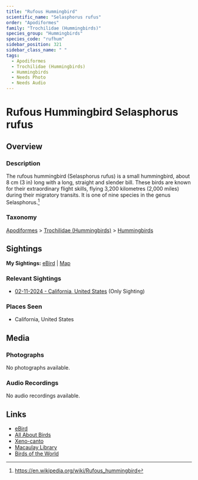 ```yaml
---
title: "Rufous Hummingbird"
scientific_name: "Selasphorus rufus"
order: "Apodiformes"
family: "Trochilidae (Hummingbirds)"
species_group: "Hummingbirds"
species_code: "rufhum"
sidebar_position: 321
sidebar_class_name: " "
tags: 
  - Apodiformes
  - Trochilidae (Hummingbirds)
  - Hummingbirds
  - Needs Photo
  - Needs Audio
---
```


# Rufous Hummingbird <span className='sci_name'>Selasphorus rufus</span>

## Overview

### Description
The rufous hummingbird (Selasphorus rufus) is a small hummingbird, about 8 cm (3 in) long with a long, straight and slender bill. These birds are known for their extraordinary flight skills, flying 3,200 kilometres (2,000 miles) during their migratory transits. It is one of nine species in the genus Selasphorus.[^1]

[^1]: https://en.wikipedia.org/wiki/Rufous_hummingbird

### Taxonomy
[Apodiformes](/tags/apodiformes) > [Trochilidae (Hummingbirds)](/tags/trochilidae-hummingbirds) > [Hummingbirds](/tags/hummingbirds)


## Sightings

**My Sightings:** [eBird](https://ebird.org/lifelist?r=world&time=life&spp=rufhum) | [Map](/map?species_code=rufhum)

### Relevant Sightings

* [02-11-2024 - California, United States](https://ebird.org/checklist/S161327433) (Only Sighting)

### Places Seen

* California, United States



## Media
### Photographs
No photographs available.

### Audio Recordings
No audio recordings available.

## Links
* [eBird](https://ebird.org/species/rufhum) 
* [All About Birds](https://www.allaboutbirds.org/guide/rufhum) 
* [Xeno-canto](https://www.xeno-canto.org/species/selasphorus-rufus) 
* [Macaulay Library](https://search.macaulaylibrary.org/catalog?taxonCode=rufhum&sort=rating_rank_desc)
* [Birds of the World](https://birdsoftheworld.org/bow/species/rufhum)
